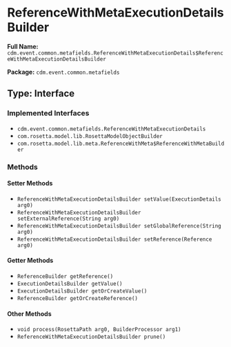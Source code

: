 # ReferenceWithMetaExecutionDetailsBuilder

**Full Name:** `cdm.event.common.metafields.ReferenceWithMetaExecutionDetails$ReferenceWithMetaExecutionDetailsBuilder`

**Package:** `cdm.event.common.metafields`

## Type: Interface

### Implemented Interfaces

- `cdm.event.common.metafields.ReferenceWithMetaExecutionDetails`
- `com.rosetta.model.lib.RosettaModelObjectBuilder`
- `com.rosetta.model.lib.meta.ReferenceWithMeta$ReferenceWithMetaBuilder`

### Methods

#### Setter Methods

- `ReferenceWithMetaExecutionDetailsBuilder setValue(ExecutionDetails arg0)`
- `ReferenceWithMetaExecutionDetailsBuilder setExternalReference(String arg0)`
- `ReferenceWithMetaExecutionDetailsBuilder setGlobalReference(String arg0)`
- `ReferenceWithMetaExecutionDetailsBuilder setReference(Reference arg0)`

#### Getter Methods

- `ReferenceBuilder getReference()`
- `ExecutionDetailsBuilder getValue()`
- `ExecutionDetailsBuilder getOrCreateValue()`
- `ReferenceBuilder getOrCreateReference()`

#### Other Methods

- `void process(RosettaPath arg0, BuilderProcessor arg1)`
- `ReferenceWithMetaExecutionDetailsBuilder prune()`

